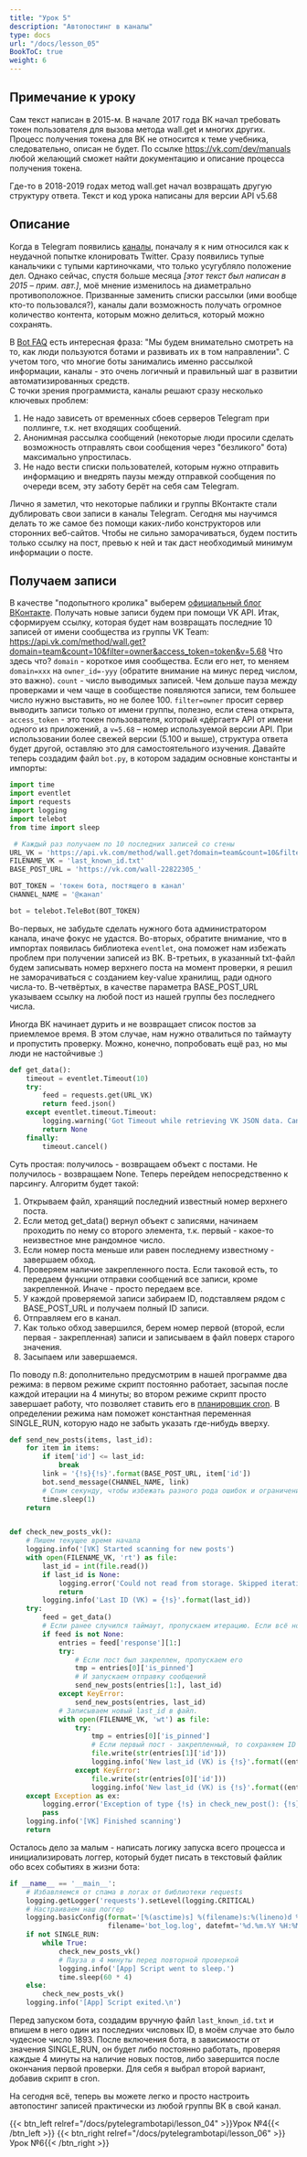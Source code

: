 ```yaml
---
title: "Урок 5"
description: "Автопостинг в каналы"
type: docs
url: "/docs/lesson_05"
BookToC: true
weight: 6
---
```


## Примечание к уроку
Сам текст написан в 2015-м. В начале 2017 года ВК начал требовать токен пользователя для вызова метода wall.get и многих других. Процесс получения токена для ВК не относится к теме учебника, следовательно, описан не будет. По ссылке https://vk.com/dev/manuals любой желающий сможет найти документацию и описание процесса получения токена.

Где-то в 2018-2019 годах метод wall.get начал возвращать другую структуру ответа. Текст и код урока написаны для версии API v5.68

## Описание
Когда в Telegram появились [каналы](https://telegram.org/blog/channels), поначалу я к ним относился как к неудачной попытке клонировать Twitter. Сразу появились тупые канальчики с тупыми картиночками, что только усугубляло положение дел. Однако сейчас, спустя больше месяца _[этот текст был написан в 2015 – прим. авт.]_, моё мнение изменилось на диаметрально противоположное. Призванные заменить списки рассылки (ими вообще кто-то пользовался?), каналы дали возможность получать огромное количество контента, которым можно делиться, который можно сохранять.

В [Bot FAQ](https://core.telegram.org/bots/faq#will-you-add-x-to-the-bot-api) есть интересная фраза: "Мы будем внимательно смотреть на то, как люди пользуются ботами и развивать их в том направлении". С учетом того, что многие боты занимались именно рассылкой информации, каналы - это очень логичный и правильный шаг в развитии автоматизированных средств.  
С точки зрения программиста, каналы решают сразу несколько ключевых проблем:  
1. Не надо зависеть от временных сбоев серверов Telegram при поллинге, т.к. нет входящих сообщений.  
2. Анонимная рассылка сообщений (некоторые люди просили сделать возможность отправлять свои сообщения через "безликого" бота) максимально упростилась.  
3. Не надо вести списки пользователей, которым нужно отправить информацию и внедрять паузы между отправкой сообщения по очереди всем, эту заботу берёт на себя сам Telegram.

Лично я заметил, что некоторые паблики и группы ВКонтакте стали дублировать свои записи в каналы Telegram. Сегодня мы научимся делать то же самое без помощи каких-либо конструкторов или сторонних веб-сайтов. Чтобы не сильно заморачиваться, будем постить только ссылку на пост, превью к ней и так даст необходимый минимум информации о посте.

## Получаем записи

В качестве "подопытного кролика" выберем [официальный блог ВКонтакте](https://vk.com/team). Получать новые записи будем при помощи VK API.
Итак, сформируем ссылку, которая будет нам возвращать последние 10 записей от имени сообщества из группы VK Team: https://api.vk.com/method/wall.get?domain=team&count=10&filter=owner&access_token=token&v=5.68
Что здесь что? `domain` - короткое имя сообщества. Если его нет, то меняем `domain=xxx` на `owner_id=-yyy` (обратите внимание на минус перед числом, это важно). `count` - число выводимых записей. Чем дольше пауза между проверками и чем чаще в сообществе появляются записи, тем большее число нужно выставить, но не более 100. `filter=owner` просит сервер выводить записи только от имени группы, полезно, если стена открыта, `access_token` - это токен пользователя, который «дёргает» API от имени одного из приложений, а `v=5.68` – номер используемой версии API. При использовании более свежей версии (5.100 и выше), структура ответа будет другой, оставляю это для самостоятельного изучения. Давайте теперь создадим файл `bot.py`, в котором зададим основные константы и импорты:

```python
import time
import eventlet
import requests
import logging
import telebot
from time import sleep

 # Каждый раз получаем по 10 последних записей со стены
URL_VK = 'https://api.vk.com/method/wall.get?domain=team&count=10&filter=owner&access_token=Ваш_токен_VK&v=5.68'
FILENAME_VK = 'last_known_id.txt'
BASE_POST_URL = 'https://vk.com/wall-22822305_'

BOT_TOKEN = 'токен бота, постящего в канал'
CHANNEL_NAME = '@канал'

bot = telebot.TeleBot(BOT_TOKEN)
```

Во-первых, не забудьте сделать нужного бота администратором канала, иначе фокус не удастся. Во-вторых, обратите внимание, что в импортах появилась библиотека `eventlet`, она поможет нам избежать проблем при получении записей из ВК. В-третьих, в указанный txt-файл будем записывать номер верхнего поста на момент проверки, я решил не заморачиваться с созданием key-value хранилищ, ради одного числа-то. В-четвёртых, в качестве параметра BASE_POST_URL указываем ссылку на любой пост из нашей группы без последнего числа.

Иногда ВК начинает дурить и не возвращает список постов за приемлемое время. В этом случае, нам нужно отвалиться по таймауту и пропустить проверку. Можно, конечно, попробовать ещё раз, но мы люди не настойчивые :)

```python
def get_data():
    timeout = eventlet.Timeout(10)
    try:
        feed = requests.get(URL_VK)
        return feed.json()
    except eventlet.timeout.Timeout:
        logging.warning('Got Timeout while retrieving VK JSON data. Cancelling...')
        return None
    finally:
        timeout.cancel()
```

Суть простая: получилось - возвращаем объект с постами. Не получилось - возвращаем None. Теперь перейдем непосредственно к парсингу. Алгоритм будет такой:  
1. Открываем файл, хранящий последний известный номер верхнего поста.  
2. Если метод get_data() вернул объект с записями, начинаем проходить по нему со второго элемента, т.к. первый - какое-то неизвестное мне рандомное число.  
3. Если номер поста меньше или равен последнему известному - завершаем обход.  
4. Проверяем наличие закрепленного поста. Если таковой есть, то передаем функции отправки сообщений все записи, кроме закрепленной. Иначе - просто передаем все.  
5. У каждой проверяемой записи забираем ID, подставляем рядом с BASE_POST_URL и получаем полный ID записи.  
6. Отправляем его в канал.  
7. Как только обход завершился, берем номер первой (второй, если первая - закрепленная) записи и записываем в файл поверх старого значения.  
8. Засыпаем или завершаемся.

По поводу п.8: дополнительно предусмотрим в нашей программе два режима: в первом режиме скрипт постоянно работает, засыпая после каждой итерации на 4 минуты; во втором режиме скрипт просто завершает работу, что позволяет ставить его в [планировщик cron](https://ru.wikipedia.org/wiki/Cron). В определении режима нам поможет константная переменная SINGLE_RUN, которую надо не забыть указать где-нибудь вверху.

```python
def send_new_posts(items, last_id):
    for item in items:
        if item['id'] <= last_id:
            break
        link = '{!s}{!s}'.format(BASE_POST_URL, item['id'])
        bot.send_message(CHANNEL_NAME, link)
        # Спим секунду, чтобы избежать разного рода ошибок и ограничений (на всякий случай!)
        time.sleep(1)
    return


def check_new_posts_vk():
    # Пишем текущее время начала
    logging.info('[VK] Started scanning for new posts')
    with open(FILENAME_VK, 'rt') as file:
        last_id = int(file.read())
        if last_id is None:
            logging.error('Could not read from storage. Skipped iteration.')
            return
        logging.info('Last ID (VK) = {!s}'.format(last_id))
    try:
        feed = get_data()
        # Если ранее случился таймаут, пропускаем итерацию. Если всё нормально - парсим посты.
        if feed is not None:
            entries = feed['response'][1:]
            try:
                # Если пост был закреплен, пропускаем его
                tmp = entries[0]['is_pinned']
                # И запускаем отправку сообщений
                send_new_posts(entries[1:], last_id)
            except KeyError:
                send_new_posts(entries, last_id)
            # Записываем новый last_id в файл.
            with open(FILENAME_VK, 'wt') as file:
                try:
                    tmp = entries[0]['is_pinned']
                    # Если первый пост - закрепленный, то сохраняем ID второго
                    file.write(str(entries[1]['id']))
                    logging.info('New last_id (VK) is {!s}'.format((entries[1]['id'])))
                except KeyError:
                    file.write(str(entries[0]['id']))
                    logging.info('New last_id (VK) is {!s}'.format((entries[0]['id'])))
    except Exception as ex:
        logging.error('Exception of type {!s} in check_new_post(): {!s}'.format(type(ex).__name__, str(ex)))
        pass
    logging.info('[VK] Finished scanning')
    return
```

Осталось дело за малым - написать логику запуска всего процесса и инициализировать логгер, который будет писать в текстовый файлик обо всех событиях в жизни бота:

```python
if __name__ == '__main__':
    # Избавляемся от спама в логах от библиотеки requests
    logging.getLogger('requests').setLevel(logging.CRITICAL)
    # Настраиваем наш логгер
    logging.basicConfig(format='[%(asctime)s] %(filename)s:%(lineno)d %(levelname)s - %(message)s', level=logging.INFO,
                        filename='bot_log.log', datefmt='%d.%m.%Y %H:%M:%S')
    if not SINGLE_RUN:
        while True:
            check_new_posts_vk()
            # Пауза в 4 минуты перед повторной проверкой
            logging.info('[App] Script went to sleep.')
            time.sleep(60 * 4)
    else:
        check_new_posts_vk()
    logging.info('[App] Script exited.\n')
```

Перед запуском бота, создадим вручную файл `last_known_id.txt` и впишем в него один из последних числовых ID, в моём случае это было чудесное число 1893. После включения бота, в зависимости от значения SINGLE_RUN, он будет либо постоянно работать, проверяя каждые 4 минуты на наличие новых постов, либо завершится после окончания первой проверки. Для себя я выбрал второй вариант, добавив скрипт в cron.

На сегодня всё, теперь вы можете легко и просто настроить автопостинг записей практически из любой группы ВК в свой канал.

{{< btn_left relref="/docs/pytelegrambotapi/lesson_04" >}}Урок №4{{< /btn_left >}}
{{< btn_right relref="/docs/pytelegrambotapi/lesson_06" >}}Урок №6{{< /btn_right >}}